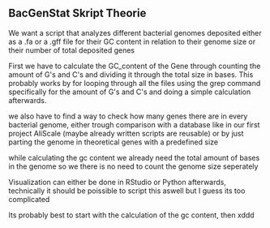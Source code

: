 ## BacGenStat Skript Theorie

We want a script that analyzes different bacterial genomes deposited either as a .fa or a .gff file for their GC content 
in relation to their genome size or their number of total deposited genes 

First we have to calculate the GC_content of the Gene through counting the amount of G's and C's and dividing it through the total size in bases.
This probably works by for looping through all the files using the grep command specifically for the amount of G's and C's and 
doing a simple calculation afterwards. 

we also have to find a way to check how many genes there are in every bacterial genome, either trough comparison with a database like in our first project AliScale 
(maybe already written scripts are reusable) or by just parting the genome in theoretical genes with a predefined size 

while calculating the gc content we already need the total amount of bases in the genome so we there is no need to count the genome size seperately 

Visualization can either be done in RStudio or Python afterwards, technically it should be poissible to script this aswell but I guess its too complicated 

Its probably best to start with the calculation of the gc content, then
xddd